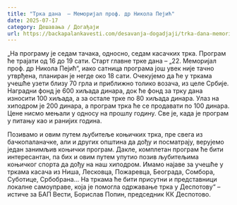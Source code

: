 ```yaml
---
title: "Трка дана  – Меморијал проф. др Никола Пејић"
date: 2025-07-17
category: Дешавања / Догађаји
url: https://backapalankavesti.com/desavanja-dogadjaji/trka-dana-memorijal-prof-dr-nikola-pejic/
---
```


„На програму је седам тачака, односно, седам касачких трка. Програм ће трајати од 16 до 19 сати. Старт главне трке дана – „22. Меморијал проф. др Никола Пејић“, иако сатница програма још увек није тачно утврђена, планиран је негде око 18 сати. Очекујемо да ће у тркама учешће узети близу 70 грла и приближно толико возача, из целе Србије. Наградни фонд је 600 хиљада динара, док ће фонд за трку дана износити 100 хиљада, а за остале трке по 80 хиљада динара. Улаз на хиподром је 200 динара, а програм трка ће се продавати по 100 динара. Цене нисмо мењали у односу на прошлу годину. Све је, када је програм у питању као и ранијих година.

Позивамо и овим путем љубитеље коњичких трка, пре свега из бачкопаланачке, али и других општина да дођу и посматрају, верујемо један занимљив коњички програм. Дакле, комплетан програм ће бити интересантан, па бих и овим путем упутио позив љубитељима коњичког спорта да дођу на наш хиподром. Имамо најаве за учешће у тркама касача из Ниша, Лесковца, Пожаревца, Београда, Сомбора, Суботице, Србобрана… На тркама ће бити присутни и представници локалне самоуправе, која је помогла одржавање трка у Деспотову“ – истиче за БАП Вести, Борислав Попин, председник КК Деспотово.

